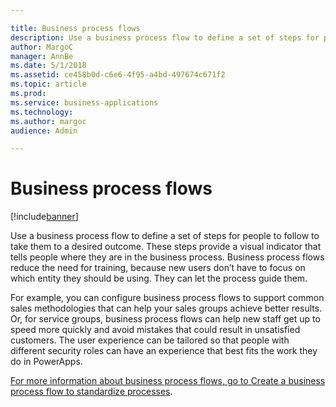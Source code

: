 ```yaml
---

title: Business process flows
description: Use a business process flow to define a set of steps for people to follow to take them to a desired outcome.
author: MargoC
manager: AnnBe
ms.date: 5/1/2018
ms.assetid: ce458b0d-c6e6-4f95-a4bd-497674c671f2
ms.topic: article
ms.prod: 
ms.service: business-applications
ms.technology: 
ms.author: margoc
audience: Admin

---
```

#  Business process flows 




[!include[banner](../../../../includes/banner.md)]

Use a business process flow to define a set of steps for people to follow to
take them to a desired outcome. These steps provide a visual indicator that
tells people where they are in the business process. Business process flows
reduce the need for training, because new users don’t have to focus on which
entity they should be using. They can let the process guide them.

For example, you can configure business process flows to support common sales
methodologies that can help your sales groups achieve better results. Or, for
service groups, business process flows can help new staff get up to speed more
quickly and avoid mistakes that could result in unsatisfied customers. The user
experience can be tailored so that people with different security roles can have
an experience that best fits the work they do in PowerApps.

[For more information about business process flows, go to Create a business
process flow to standardize
processes](https://docs.microsoft.com/en-us/dynamics365/customer-engagement/customize/create-business-process-flow).
